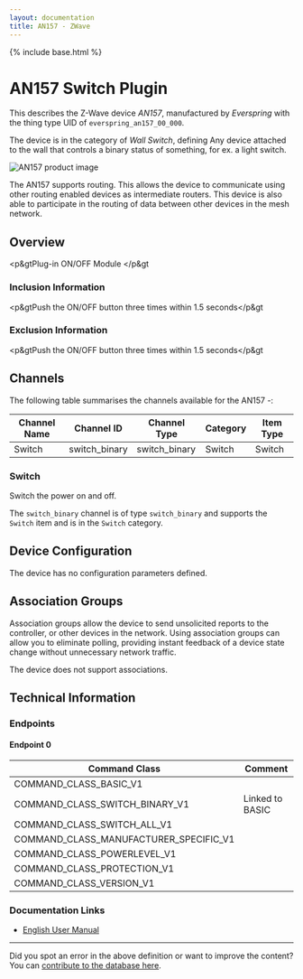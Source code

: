 ```yaml
---
layout: documentation
title: AN157 - ZWave
---
```


{% include base.html %}

# AN157 Switch Plugin
This describes the Z-Wave device *AN157*, manufactured by *Everspring* with the thing type UID of ```everspring_an157_00_000```.

The device is in the category of *Wall Switch*, defining Any device attached to the wall that controls a binary status of something, for ex. a light switch.

![AN157 product image](https://opensmarthouse.org/zwavedatabase/26/image/)


The AN157 supports routing. This allows the device to communicate using other routing enabled devices as intermediate routers.  This device is also able to participate in the routing of data between other devices in the mesh network.

## Overview

<p&gtPlug-in ON/OFF Module </p&gt

### Inclusion Information

<p&gtPush the ON/OFF button three times within 1.5 seconds</p&gt

### Exclusion Information

<p&gtPush the ON/OFF button three times within 1.5 seconds</p&gt

## Channels

The following table summarises the channels available for the AN157 -:

| Channel Name | Channel ID | Channel Type | Category | Item Type |
|--------------|------------|--------------|----------|-----------|
| Switch | switch_binary | switch_binary | Switch | Switch | 

### Switch
Switch the power on and off.

The ```switch_binary``` channel is of type ```switch_binary``` and supports the ```Switch``` item and is in the ```Switch``` category.



## Device Configuration

The device has no configuration parameters defined.

## Association Groups

Association groups allow the device to send unsolicited reports to the controller, or other devices in the network. Using association groups can allow you to eliminate polling, providing instant feedback of a device state change without unnecessary network traffic.

The device does not support associations.
## Technical Information

### Endpoints

#### Endpoint 0

| Command Class | Comment |
|---------------|---------|
| COMMAND_CLASS_BASIC_V1| |
| COMMAND_CLASS_SWITCH_BINARY_V1| Linked to BASIC|
| COMMAND_CLASS_SWITCH_ALL_V1| |
| COMMAND_CLASS_MANUFACTURER_SPECIFIC_V1| |
| COMMAND_CLASS_POWERLEVEL_V1| |
| COMMAND_CLASS_PROTECTION_V1| |
| COMMAND_CLASS_VERSION_V1| |

### Documentation Links

* [English User Manual](https://opensmarthouse.org/zwavedatabase/26/EVR-AN157-MANUEL-US.pdf)

---

Did you spot an error in the above definition or want to improve the content?
You can [contribute to the database here](https://opensmarthouse.org/zwavedatabase/26).
